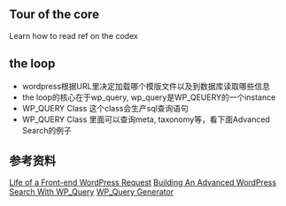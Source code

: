 ## Tour of the core

Learn how to read ref on the codex


## the loop

* wordpress根据URL里决定加载哪个模版文件以及到数据库读取哪些信息
* the loop的核心在于wp_query, wp_query是WP_QEUERY的一个instance
* WP_QUERY Class  这个class会生产sql查询语句
* WP_QUERY Class  里面可以查询meta, taxonomy等，看下面Advanced Search的例子



## 参考资料

[Life of a Front-end WordPress Request](https://roots.io/routing-wp-requests/) 
[Building An Advanced WordPress Search With WP_Query](https://www.smashingmagazine.com/2016/03/advanced-wordpress-search-with-wp_query/)
[WP_Query Generator](https://generatewp.com/wp_query/)